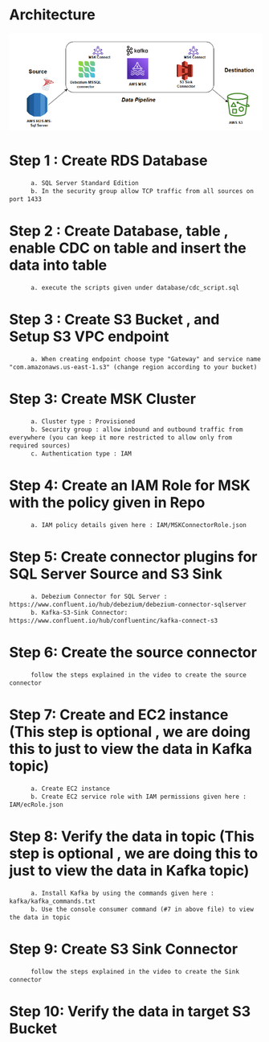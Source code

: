 # Architecture
![Alt text](https://github.com/ansel9618/Reat-Time-Streaming-Pipeline-AWS-MSK/blob/main/Architecture.png)


# Step 1 : Create RDS Database
          a. SQL Server Standard Edition
          b. In the security group allow TCP traffic from all sources on port 1433


# Step 2 : Create Database, table , enable CDC on table and insert the data into table
          a. execute the scripts given under database/cdc_script.sql

# Step 3 : Create S3 Bucket , and Setup S3 VPC endpoint
          a. When creating endpoint choose type "Gateway" and service name "com.amazonaws.us-east-1.s3" (change region according to your bucket)


# Step 3: Create MSK Cluster
          a. Cluster type : Provisioned
          b. Security group : allow inbound and outbound traffic from everywhere (you can keep it more restricted to allow only from required sources)
          c. Authentication type : IAM 

# Step 4: Create an IAM Role for MSK with the policy given in Repo
          a. IAM policy details given here : IAM/MSKConnectorRole.json

# Step 5: Create connector plugins for SQL Server Source and S3 Sink
          a. Debezium Connector for SQL Server : https://www.confluent.io/hub/debezium/debezium-connector-sqlserver
          b. Kafka-S3-Sink Connector: https://www.confluent.io/hub/confluentinc/kafka-connect-s3

# Step 6: Create the source connector
          follow the steps explained in the video to create the source connector 

# Step 7: Create and EC2 instance (This step is optional , we are doing this to just to view the data in Kafka topic)
          a. Create EC2 instance
          b. Create EC2 service role with IAM permissions given here : IAM/ecRole.json
          
# Step 8: Verify the data in topic (This step is optional , we are doing this to just to view the data in Kafka topic)
          a. Install Kafka by using the commands given here : kafka/kafka_commands.txt
          b. Use the console consumer command (#7 in above file) to view the data in topic
          
# Step 9: Create S3 Sink Connector
          follow the steps explained in the video to create the Sink connector 

# Step 10: Verify the data in target S3 Bucket
